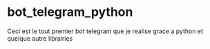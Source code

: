 # bot_telegram_python
Ceci est le tout premier bot telegram que je realise grace a python et quelque autre librairies
